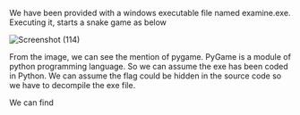

We have been provided with a windows executable file named examine.exe. Executing it, starts a snake game as below

![Screenshot (114)](https://user-images.githubusercontent.com/111695465/210226409-46e5b165-ab25-454d-8e2c-c0283b33a93d.png)

From the image, we can see the mention of pygame. PyGame is a module of python programming language. So we can assume the exe has been coded in Python.
We can assume the flag could be hidden in the source code so we have to decompile the exe file.

We can find 
